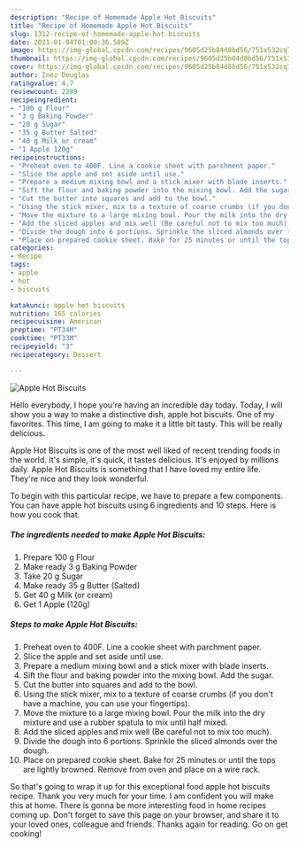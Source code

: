 ```yaml
---
description: "Recipe of Homemade Apple Hot Biscuits"
title: "Recipe of Homemade Apple Hot Biscuits"
slug: 1312-recipe-of-homemade-apple-hot-biscuits
date: 2021-01-04T01:00:36.589Z
image: https://img-global.cpcdn.com/recipes/9605d25b84d8bd56/751x532cq70/apple-hot-biscuits-recipe-main-photo.jpg
thumbnail: https://img-global.cpcdn.com/recipes/9605d25b84d8bd56/751x532cq70/apple-hot-biscuits-recipe-main-photo.jpg
cover: https://img-global.cpcdn.com/recipes/9605d25b84d8bd56/751x532cq70/apple-hot-biscuits-recipe-main-photo.jpg
author: Inez Douglas
ratingvalue: 4.7
reviewcount: 2289
recipeingredient:
- "100 g Flour"
- "3 g Baking Powder"
- "20 g Sugar"
- "35 g Butter Salted"
- "40 g Milk or cream"
- "1 Apple 120g"
recipeinstructions:
- "Preheat oven to 400F. Line a cookie sheet with parchment paper."
- "Slice the apple and set aside until use."
- "Prepare a medium mixing bowl and a stick mixer with blade inserts."
- "Sift the flour and baking powder into the mixing bowl. Add the sugar."
- "Cut the butter into squares and add to the bowl."
- "Using the stick mixer, mix to a texture of coarse crumbs (if you don&#39;t have a machine, you can use your fingertips)."
- "Move the mixture to a large mixing bowl. Pour the milk into the dry mixture and use a rubber spatula to mix until half mixed."
- "Add the sliced apples and mix well (Be careful not to mix too much)."
- "Divide the dough into 6 portions. Sprinkle the sliced almonds over the dough."
- "Place on prepared cookie sheet. Bake for 25 minutes or until the tops are lightly browned. Remove from oven and place on a wire rack."
categories:
- Recipe
tags:
- apple
- hot
- biscuits

katakunci: apple hot biscuits 
nutrition: 165 calories
recipecuisine: American
preptime: "PT34M"
cooktime: "PT33M"
recipeyield: "3"
recipecategory: Dessert

---
```



![Apple Hot Biscuits](https://img-global.cpcdn.com/recipes/9605d25b84d8bd56/751x532cq70/apple-hot-biscuits-recipe-main-photo.jpg)

Hello everybody, I hope you're having an incredible day today. Today, I will show you a way to make a distinctive dish, apple hot biscuits. One of my favorites. This time, I am going to make it a little bit tasty. This will be really delicious.

Apple Hot Biscuits is one of the most well liked of recent trending foods in the world. It's simple, it's quick, it tastes delicious. It's enjoyed by millions daily. Apple Hot Biscuits is something that I have loved my entire life. They're nice and they look wonderful.




To begin with this particular recipe, we have to prepare a few components. You can have apple hot biscuits using 6 ingredients and 10 steps. Here is how you cook that.

<!--inarticleads1-->

##### The ingredients needed to make Apple Hot Biscuits:

1. Prepare 100 g Flour
1. Make ready 3 g Baking Powder
1. Take 20 g Sugar
1. Make ready 35 g Butter (Salted)
1. Get 40 g Milk (or cream)
1. Get 1 Apple (120g)




<!--inarticleads2-->

##### Steps to make Apple Hot Biscuits:

1. Preheat oven to 400F. Line a cookie sheet with parchment paper.
1. Slice the apple and set aside until use.
1. Prepare a medium mixing bowl and a stick mixer with blade inserts.
1. Sift the flour and baking powder into the mixing bowl. Add the sugar.
1. Cut the butter into squares and add to the bowl.
1. Using the stick mixer, mix to a texture of coarse crumbs (if you don&#39;t have a machine, you can use your fingertips).
1. Move the mixture to a large mixing bowl. Pour the milk into the dry mixture and use a rubber spatula to mix until half mixed.
1. Add the sliced apples and mix well (Be careful not to mix too much).
1. Divide the dough into 6 portions. Sprinkle the sliced almonds over the dough.
1. Place on prepared cookie sheet. Bake for 25 minutes or until the tops are lightly browned. Remove from oven and place on a wire rack.




So that's going to wrap it up for this exceptional food apple hot biscuits recipe. Thank you very much for your time. I am confident you will make this at home. There is gonna be more interesting food in home recipes coming up. Don't forget to save this page on your browser, and share it to your loved ones, colleague and friends. Thanks again for reading. Go on get cooking!

